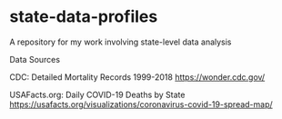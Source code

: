 # state-data-profiles
A repository for my work involving state-level data analysis



Data Sources


CDC: Detailed Mortality Records 1999-2018 https://wonder.cdc.gov/

USAFacts.org: Daily COVID-19 Deaths by State https://usafacts.org/visualizations/coronavirus-covid-19-spread-map/
